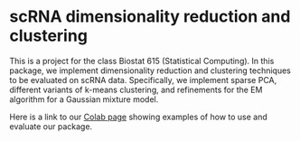 # scRNA dimensionality reduction and clustering

This is a project for the class Biostat 615 (Statistical Computing). In this package, we implement dimensionality reduction and clustering techniques to be evaluated on scRNA data. Specifically, we implement sparse PCA, different variants of k-means clustering, and refinements for the EM algorithm for a Gaussian mixture model. 


Here is a link to our [Colab page](https://colab.research.google.com/drive/1B7R8pFiWbro3YiGQASe1TR8jkKVuXGa1#scrollTo=eWwnZKsKdATZ) showing examples of how to use and evaluate our package. 
